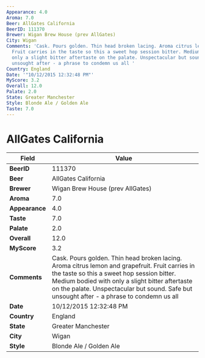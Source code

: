 ```yaml
---
Appearance: 4.0
Aroma: 7.0
Beer: AllGates California
BeerID: 111370
Brewer: Wigan Brew House (prev AllGates)
City: Wigan
Comments: 'Cask. Pours golden. Thin head broken lacing. Aroma citrus lemon and grapefruit.
  Fruit carries in the taste so this a sweet hop session bitter. Medium bodied with
  only a slight bitter aftertaste on the palate. Unspectacular but sound. Safe but
  unsought after - a phrase to condemn us all '
Country: England
Date: '"10/12/2015 12:32:48 PM"'
MyScore: 3.2
Overall: 12.0
Palate: 2.0
State: Greater Manchester
Style: Blonde Ale / Golden Ale
Taste: 7.0
---
```


# AllGates California

| Field         | Value |
|---------------|-------|
| **BeerID** | 111370 |
| **Beer** | AllGates California |
| **Brewer** | Wigan Brew House (prev AllGates) |
| **Aroma** | 7.0 |
| **Appearance** | 4.0 |
| **Taste** | 7.0 |
| **Palate** | 2.0 |
| **Overall** | 12.0 |
| **MyScore** | 3.2 |
| **Comments** | Cask. Pours golden. Thin head broken lacing. Aroma citrus lemon and grapefruit. Fruit carries in the taste so this a sweet hop session bitter. Medium bodied with only a slight bitter aftertaste on the palate. Unspectacular but sound. Safe but unsought after - a phrase to condemn us all  |
| **Date** | 10/12/2015 12:32:48 PM |
| **Country** | England |
| **State** | Greater Manchester |
| **City** | Wigan |
| **Style** | Blonde Ale / Golden Ale |
